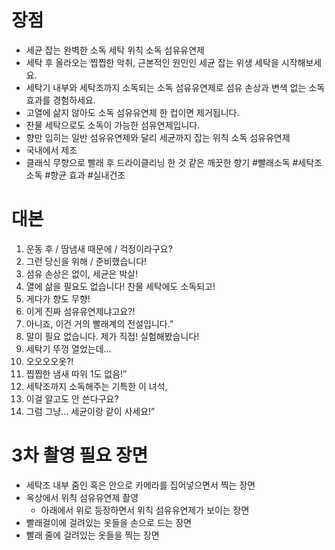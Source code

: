 
# 장점
- 세균 잡는 완벽한 소독 세탁 위칙 소독 섬유유연제
- 세탁 후 올라오는 찝찝한 악취, 근본적인 원인인 세균 잡는 위생 세탁을 시작해보세요.
- 세탁기 내부와 세탁조까지 소독되는 소독 섬유유연제로 섬유 손상과 변색 없는 소독 효과를 경험하세요.
- 고열에 삶지 않아도 소독 섬유유연제 한 컵이면 제거됩니다.
- 찬물 세탁으로도 소독이 가능한 섬유연제입니다.
- 향만 입히는 일반 섬유유연제와 달리 세균까지 잡는 위칙 소독 섬유유연제
- 국내에서 제조
- 클래식 무향으로 빨래 후 드라이클리닝 한 것 같은 깨끗한 향기
#빨래소독 #세탁조 소독 #향균 효과 #실내건조

# 대본
1. 운동 후 / 땀냄새 때문에 / 걱정이라구요?
2. 그런 당신을 위해 / 준비했습니다!
3. 섬유 손상은 없이, 세균은 박살!
4. 열에 삶을 필요도 없습니다! 
   찬물 세탁에도 소독되고!
5. 게다가 향도 무향!
6. 이게 진짜 섬유유연제냐고요?!
7. 아니죠, 이건 거의 빨래계의 전설입니다.”
8. 말이 필요 없습니다. 제가 직접! 실험해봤습니다!
9. 세탁기 뚜껑 열었는데…
10. 오오오오옷?!
11. 찝찝한 냄새 따위 1도 없음!”
12. 세탁조까지 소독해주는 기특한 이 녀석,
13. 이걸 알고도 안 쓴다구요?
14. 그럼 그냥… 세균이랑 같이 사세요!”



# 3차 촬영 필요 장면
- 세탁조 내부 줌인 혹은 안으로 카메라를 집어넣으면서 찍는 장면
- 옥상에서 위칙 섬유유연제 촬영
	- 아래에서 위로 등장하면서 위칙 섬유유연제가 보이는 장면
- 빨래걸이에 걸려있는 옷들을 손으로 드는 장면
- 빨래 줄에 걸려있는 옷들을 찍는 장면